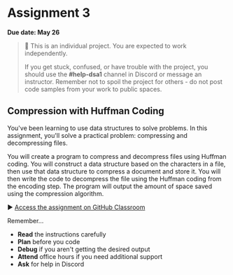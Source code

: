 # Assignment 3

**Due date: May 26**

> 📌 This is an individual project. You are expected to work independently.
>
> If you get stuck, confused, or have trouble with the project, you should use the **#help-dsa1** channel in Discord or message an instructor. Remember not to spoil the project for others - do not post code samples from your work to public spaces.

## Compression with Huffman Coding

You've been learning to use data structures to solve problems. In this assignment, you'll solve a practical problem: compressing and decompressing files.

You will create a program to compress and decompress files using Huffman coding. You will construct a data structure based on the characters in a file, then use that data structure to compress a document and store it. You will then write the code to decompress the file using the Huffman coding from the encoding step. The program will output the amount of space saved using the compression algorithm.

▶️ [Access the assignment on GitHub Classroom]()

Remember...

- **Read** the instructions carefully
- **Plan** before you code
- **Debug** if you aren't getting the desired output
- **Attend** office hours if you need additional support
- **Ask** for help in Discord
